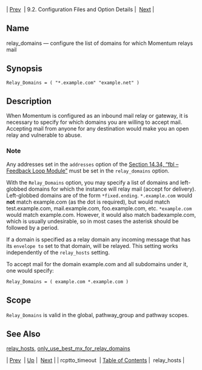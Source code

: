 | [Prev](conf.ref.rcptto_timeout)  | 9.2. Configuration Files and Option Details |  [Next](conf.ref.relay_hosts.php) |

<a name="conf.ref.relay_domains"></a>
## Name

relay_domains — configure the list of domains for which Momentum relays mail

## Synopsis

`Relay_Domains = ( "*.example.com" "example.net" )`

<a name="idp11096080"></a>
## Description

When Momentum is configured as an inbound mail relay or gateway, it is necessary to specify for which domains you are willing to accept mail. Accepting mail from anyone for any destination would make you an open relay and vulnerable to abuse.

### Note

Any addresses set in the `addresses` option of the [Section 14.34, “fbl – Feedback Loop Module”](modules.fbl "14.34. fbl – Feedback Loop Module") must be set in the `relay_domains` option.

With the `Relay_Domains` option, you may specify a list of domains and left-globbed domains for which the instance will relay mail (accept for delivery). Left-globbed domains are of the form `*fixed.ending`. `*.example.com` would **not** match example.com (as the dot is required), but would match test.example.com, mail.example.com, foo.example.com, etc. `*example.com` would match example.com. However, it would also match badexample.com, which is usually undesirable, so in most cases the asterisk should be followed by a period.

If a domain is specified as a relay domain any incoming message that has its `envelope to` set to that domain, will be relayed. This setting works independently of the `relay_hosts` setting.

To accept mail for the domain example.com and all subdomains under it, one would specify:

`Relay_Domains = ( example.com *.example.com )`<a name="idp11106560"></a>
## Scope

`Relay_Domains` is valid in the global, pathway_group and pathway scopes.

<a name="idp11109056"></a>
## See Also

[relay_hosts](conf.ref.relay_hosts "relay_hosts"), [only_use_best_mx_for_relay_domains](conf.ref.only_use_best_mx_for_relay_domains.php "only_use_best_mx_for_relay_domains")

| [Prev](conf.ref.rcptto_timeout)  | [Up](conf.ref.files.php) |  [Next](conf.ref.relay_hosts.php) |
| rcptto_timeout  | [Table of Contents](index) |  relay_hosts |

